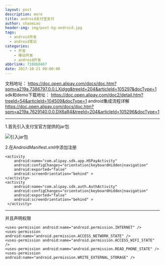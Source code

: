 ```yaml
---
layout: post
description: more
title: android支付宝支付
author: shaomiao
header-img: img/post-bg-android.jpg
tags:
  - android开发
  - android笔记
categories:
  - - 开发
    - 移动开发
    - android开发
abbrlink: 718868467
date: 2017-10-21 00:00:00
---
```

文档地址：
https://doc.open.alipay.com/docs/doc.htm?spm=a219a.7386797.0.0.LXidgg&treeId=204&articleId=105297&docType=1
sdk和demo下载地址：
https://doc.open.alipay.com/doc2/detail.htm?treeId=54&articleId=104509&docType=1
android集成流程详解
https://doc.open.alipay.com/docs/doc.htm?spm=a219a.7629140.0.0.DX6aR4&treeId=204&articleId=105296&docType=1

****
1.首先引入支付宝官方提供的jar包

![引入jar包](http://upload-images.jianshu.io/upload_images/2590671-f1d9c2be7f747661.png?imageMogr2/auto-orient/strip%7CimageView2/2/w/1240)

2.在AndroidManifest.xml中添加注册

	<activity
		android:name="com.alipay.sdk.app.H5PayActivity"
		android:configChanges="orientation|keyboardHidden|navigation"
		android:exported="false"
		android:screenOrientation="behind" >
	</activity>
	<activity
		android:name="com.alipay.sdk.auth.AuthActivity"
		android:configChanges="orientation|keyboardHidden|navigation"
		android:exported="false"
		android:screenOrientation="behind" >
	 </activity>

***
并且声明权限

	<uses-permission android:name="android.permission.INTERNET" />
	<uses-permission android:name="android.permission.ACCESS_NETWORK_STATE" />
	<uses-permission android:name="android.permission.ACCESS_WIFI_STATE" />
	<uses-permission android:name="android.permission.READ_PHONE_STATE" />
	<uses-permission android:name="android.permission.WRITE_EXTERNAL_STORAGE" />

